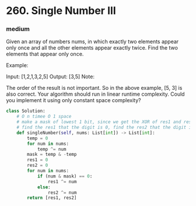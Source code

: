 # 260. Single Number III
### medium
Given an array of numbers nums, in which exactly two elements appear only once and all the other elements appear exactly twice. Find the two elements that appear only once.

Example:

Input:  [1,2,1,3,2,5]
Output: [3,5]
Note:

The order of the result is not important. So in the above example, [5, 3] is also correct.
Your algorithm should run in linear runtime complexity. Could you implement it using only constant space complexity?

```python
class Solution:
    # O n timee O 1 space
    # make a mask of lowest 1 bit, since we get the XOR of res1 and res2, the mask digit has to be different
    # find the res1 that the digit is 0, find the res2 that the digit is 1
    def singleNumber(self, nums: List[int]) -> List[int]:
        temp = 0
        for num in nums:
            temp ^= num
        mask = temp & -temp
        res1 = 0
        res2 = 0
        for num in nums:
            if (num & mask) == 0:
                res1 ^= num
            else:
                res2 ^= num
        return [res1, res2]
```